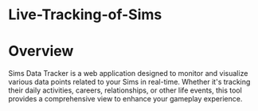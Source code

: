 # Live-Tracking-of-Sims
# Overview
Sims Data Tracker is a web application designed to monitor and visualize various data points related to your Sims in real-time. Whether it's tracking their daily activities, careers, relationships, or other life events, this tool provides a comprehensive view to enhance your gameplay experience.

